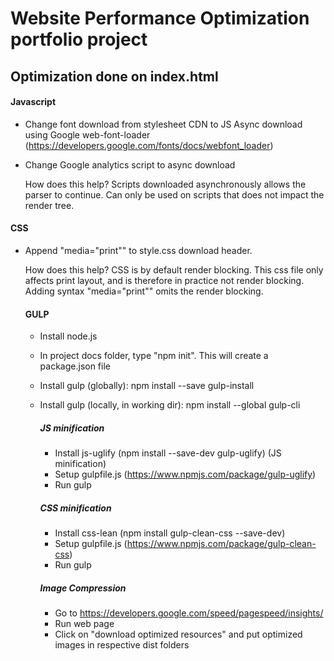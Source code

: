 # Website Performance Optimization portfolio project

## Optimization done on index.html

#### Javascript

* Change font download from stylesheet CDN to JS Async download using Google web-font-loader        (https://developers.google.com/fonts/docs/webfont_loader)

* Change Google analytics script to async download 

  How does this help? Scripts downloaded asynchronously allows the parser to continue.
  Can only be used on scripts that does not impact the render tree.
  
#### CSS

* Append "media="print"" to style.css download header.

  How does this help? CSS is by default render blocking. This css file only affects print layout, and is therefore in
  practice not render blocking. Adding syntax "media="print"" omits the render blocking.


  #### GULP

  * Install node.js
  * In project docs folder, type "npm init". This will create a package.json file
  * Install gulp (globally): npm install --save gulp-install
  * Install gulp (locally, in working dir): npm install --global gulp-cli
  
    ##### JS minification
  
    * Install js-uglify (npm install --save-dev gulp-uglify) (JS minification)
    * Setup gulpfile.js (https://www.npmjs.com/package/gulp-uglify)
    * Run gulp
    
    ##### CSS minification
    * Install css-lean (npm install gulp-clean-css --save-dev)
    * Setup gulpfile.js (https://www.npmjs.com/package/gulp-clean-css)
    * Run gulp
    
    ##### Image Compression
     
    * Go to https://developers.google.com/speed/pagespeed/insights/
    * Run web page
    * Click on "download optimized resources" and put optimized images in respective dist folders